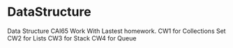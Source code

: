 # DataStructure
Data Structure CAI65
Work With Lastest homework.
CW1 for Collections Set
CW2 for Lists
CW3 for Stack
CW4 for Queue
